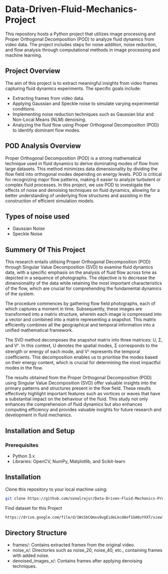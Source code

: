 
# Data-Driven-Fluid-Mechanics-Project
This repository hosts a Python project that utilizes image processing and Proper Orthogonal Decomposition (POD) to analyze fluid dynamics from video data. The project includes steps for noise addition, noise reduction, and flow analysis through computational methods in image processing and machine learning.

## Project Overview

The aim of this project is to extract meaningful insights from video frames capturing fluid dynamics experiments. The specific goals include:
- Extracting frames from video data.
- Applying Gaussian and Speckle noise to simulate varying experimental conditions.
- Implementing noise reduction techniques such as Gaussian blur and Non-Local Means (NLM) denoising.
- Analyzing the fluid flow using Proper Orthogonal Decomposition (POD) to identify dominant flow modes.
## POD Analysis Overview
Proper Orthogonal Decomposition (POD) is a strong mathematical technique used in fluid dynamics to derive dominating modes of flow from large datasets. This method minimizes data dimensionality by dividing the flow field into orthogonal modes depending on energy levels. POD is critical for recognizing major flow patterns, making it easier to analyze turbulent or complex fluid processes. In this project, we use POD to investigate the effects of noise and denoising techniques on fluid dynamics, allowing for a better understanding of underlying flow structures and assisting in the construction of efficient simulation models.
## Types of noise used
- Gaussian Noise
- Speckle Noise

## Summery Of This Project
This research entails utilising Proper Orthogonal Decomposition (POD) through Singular Value Decomposition (SVD) to examine fluid dynamics data, with a specific emphasis on the analysis of fluid flow across time as depicted in a sequence of photographs. The objective is to decrease the dimensionality of the data while retaining the most important characteristics of the flow, which are crucial for comprehending the fundamental dynamics of the system.

The procedure commences by gathering flow field photographs, each of which captures a moment in time. Subsequently, these images are transformed into a matrix structure, wherein each image is compressed into a vector and combined into a matrix representing a snapshot. This matrix efficiently combines all the geographical and temporal information into a unified mathematical framework.

The SVD method decomposes the snapshot matrix into three matrices: U, Σ, and Vᵀ. In this context, U denotes the spatial modes, Σ corresponds to the strength or energy of each mode, and Vᵀ represents the temporal coefficients. This decomposition enables us to prioritise the modes based on their energy content, which is crucial for determining the most impactful modes in the flow.

The results obtained from the Proper Orthogonal Decomposition (POD) using Singular Value Decomposition (SVD) offer valuable insights into the primary patterns and structures present in the flow field. These results effectively highlight important features such as vortices or waves that have a substantial impact on the behaviour of the fluid. This study not only enhances the comprehension of fluid dynamics but also enhances computing efficiency and provides valuable insights for future research and development in fluid mechanics.
## Installation and Setup

### Prerequisites
- Python 3.x
- Libraries: OpenCV, NumPy, Matplotlib, and Scikit-learn



## Installation

Clone this repository to your local machine using:

```bash
git clone https://github.com/sonalrajsr/Data-Driven-Fluid-Mechanics-Project.git
```
Find dataset for this Project
```bash
https://drive.google.com/file/d/1WiSbCQmxu9ugEideLkcdAof1GA0uYXXT/view?usp=sharing
```
## Directory Structure
- frames/: Contains extracted frames from the original video.
- noise_x/: Directories such as noise_20, noise_40, etc., containing frames with added noise.
- denoised_images_x/: Contains frames after applying denoising techniques.
